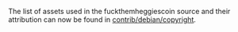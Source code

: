 The list of assets used in the fuckthemheggiescoin source and their attribution can now be found in [contrib/debian/copyright](../contrib/debian/copyright).
